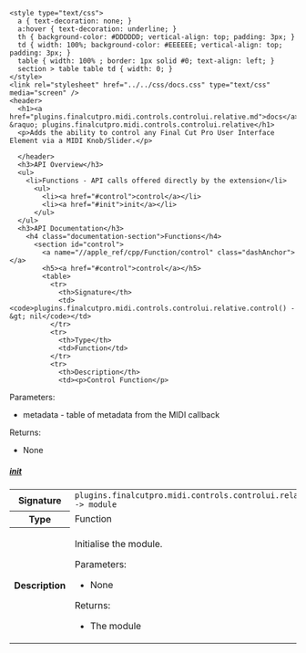     <style type="text/css">
      a { text-decoration: none; }
      a:hover { text-decoration: underline; }
      th { background-color: #DDDDDD; vertical-align: top; padding: 3px; }
      td { width: 100%; background-color: #EEEEEE; vertical-align: top; padding: 3px; }
      table { width: 100% ; border: 1px solid #0; text-align: left; }
      section > table table td { width: 0; }
    </style>
    <link rel="stylesheet" href="../../css/docs.css" type="text/css" media="screen" />
    <header>
      <h1><a href="plugins.finalcutpro.midi.controls.controlui.relative.md">docs</a> &raquo; plugins.finalcutpro.midi.controls.controlui.relative</h1>
      <p>Adds the ability to control any Final Cut Pro User Interface Element via a MIDI Knob/Slider.</p>

      </header>
      <h3>API Overview</h3>
      <ul>
        <li>Functions - API calls offered directly by the extension</li>
          <ul>
            <li><a href="#control">control</a></li>
            <li><a href="#init">init</a></li>
          </ul>
      </ul>
      <h3>API Documentation</h3>
        <h4 class="documentation-section">Functions</h4>
          <section id="control">
            <a name="//apple_ref/cpp/Function/control" class="dashAnchor"></a>
            <h5><a href="#control">control</a></h5>
            <table>
              <tr>
                <th>Signature</th>
                <td><code>plugins.finalcutpro.midi.controls.controlui.relative.control() -&gt; nil</code></td>
              </tr>
              <tr>
                <th>Type</th>
                <td>Function</td>
              </tr>
              <tr>
                <th>Description</th>
                <td><p>Control Function</p>
<p>Parameters:</p>
<ul>
<li>metadata - table of metadata from the MIDI callback</li>
</ul>
<p>Returns:</p>
<ul>
<li>None</li>
</ul>
</td>
              </tr>
            </table>
          </section>
          <section id="init">
            <a name="//apple_ref/cpp/Function/init" class="dashAnchor"></a>
            <h5><a href="#init">init</a></h5>
            <table>
              <tr>
                <th>Signature</th>
                <td><code>plugins.finalcutpro.midi.controls.controlui.relative.init() -&gt; module</code></td>
              </tr>
              <tr>
                <th>Type</th>
                <td>Function</td>
              </tr>
              <tr>
                <th>Description</th>
                <td><p>Initialise the module.</p>
<p>Parameters:</p>
<ul>
<li>None</li>
</ul>
<p>Returns:</p>
<ul>
<li>The module</li>
</ul>
</td>
              </tr>
            </table>
          </section>
